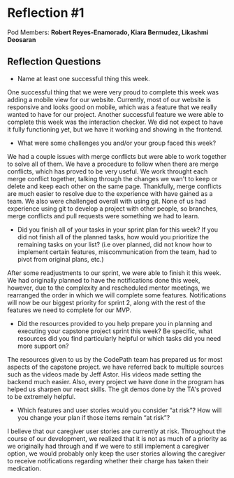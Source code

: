 # Reflection #1

Pod Members: **Robert Reyes-Enamorado, Kiara Bermudez, Likashmi Deosaran**

## Reflection Questions

* Name at least one successful thing this week.

One successful thing that we were very proud to complete this week was adding a mobile view for our website. Currently, most of our website is responsive and looks good on mobile, which was a feature that we really wanted to have for our project. Another successful feature we were able to complete this week was the interaction checker. We did not expect to have it fully functioning yet, but we have it working and showing in the frontend.

* What were some challenges you and/or your group faced this week?

 We had a couple issues with merge conflicts but were able to work together to solve all of them. We have a procedure to follow when there are merge conflicts, which has proved to be very useful. We work throught each merge conflict together, talking through the changes we wan't to keep or delete and keep each other on the same page. Thankfully, merge conflicts are much easier to resolve due to the experience with have gained as a team. We also were challenged overall with using git. None of us had experience using git to develop a project with other people, so branches, merge conflicts and pull requests were something we had to learn.

* Did you finish all of your tasks in your sprint plan for this week? If you did not finish all of the planned tasks, how would you prioritize the remaining tasks on your list?  (i.e over planned, did not know how to implement certain features, miscommunication from the team, had to pivot from original plans, etc.)

After some readjustments to our sprint, we were able to finish it this week. We had originally planned to have the notifications done this week, however, due to the complexity and rescheduled mentor meetings, we rearranged the order in which we will complete some features. Notifications will now be our biggest priority for sprint 2, along with the rest of the features we need to complete for our MVP.

* Did the resources provided to you help prepare you in planning and executing your capstone project sprint this week? Be specific, what resources did you find particularly helpful or which tasks did you need more support on?

The resources given to us by the CodePath team has prepared us for most aspects of the capstone project. we have referred back to multiple sources such as the videos made by Jeff Astor. His videos made setting the backend much easier. Also, every project we have done in the program has helped us sharpen our react skills. The git demos done by the TA's proved to be extremely helpful.

* Which features and user stories would you consider “at risk”? How will you change your plan if those items remain “at risk”?

I believe that our caregiver user stories are currently at risk. Throughout the course of our development, we realized that it is not as much of a priority as we originally had through and if we were to still implement a caregiver option, we would probably only keep the user stories allowing the caregiver to receive notifications regarding whether their charge has taken their medication.
